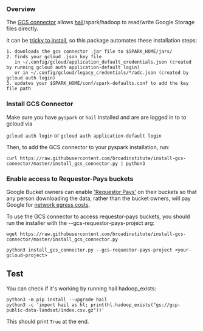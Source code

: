 ### Overview
The [GCS connector](https://cloud.google.com/dataproc/docs/concepts/connectors/cloud-storage) allows [hail](https://hail.is/docs/0.2/utils/index.html)/spark/hadoop to read/write Google Storage files directly.

It can be [tricky to install](https://github.com/GoogleCloudDataproc/hadoop-connectors/blob/master/gcs/INSTALL.md), so this package automates these installation steps:

```
1. downloads the gcs connector .jar file to $SPARK_HOME/jars/ 
2. finds your gcloud .json key file 
   in ~/.config/gcloud/application_default_credentials.json (created by running gcloud auth application-default login) 
   or in ~/.config/gcloud/legacy_credentials/*/adc.json (created by gcloud auth login) 
3. updates your $SPARK_HOME/conf/spark-defaults.conf to add the key file path
```


### Install GCS Connector

Make sure you have `pyspark` or `hail` installed and are are logged in to to gcloud via  

`gcloud auth login`  or  `gcloud auth application-default login`


Then, to add the GCS connector to your pyspark installation, run:
```
curl https://raw.githubusercontent.com/broadinstitute/install-gcs-connector/master/install_gcs_connector.py | python3
```


### Enable access to Requestor-Pays buckets

Google Bucket owners can enable ['Requestor Pays'](https://cloud.google.com/storage/docs/requester-pays) on their buckets so that any person downloading the data, rather than the bucket owners, will pay Google for [network egress costs](https://cloud.google.com/compute/network-pricing). 

To use the GCS connector to access requestor-pays buckets, you should run the installer with the  --gcs-requestor-pays-project arg:

```
wget https://raw.githubusercontent.com/broadinstitute/install-gcs-connector/master/install_gcs_connector.py 

python3 install_gcs_connector.py --gcs-requestor-pays-project <your-gcloud-project>
```

## Test

You can check if it's working by running hail hadoop_exists:

```
python3 -m pip install --upgrade hail
python3 -c 'import hail as hl; print(hl.hadoop_exists("gs://gcp-public-data-landsat/index.csv.gz"))'
```

This should print `True` at the end.




